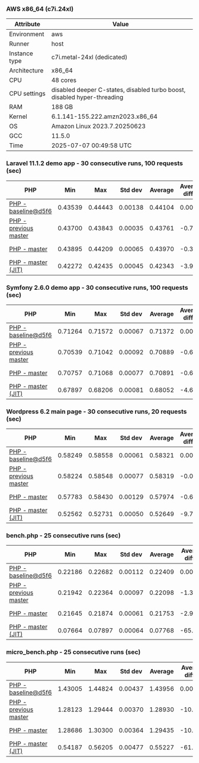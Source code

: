 ### AWS x86_64 (c7i.24xl)

|  Attribute    |     Value      |
|---------------|----------------|
| Environment   |aws|
| Runner        |host|
| Instance type |c7i.metal-24xl (dedicated)|
| Architecture  |x86_64
| CPU           |48 cores|
| CPU settings  |disabled deeper C-states, disabled turbo boost, disabled hyper-threading|
| RAM           |188 GB|
| Kernel        |6.1.141-155.222.amzn2023.x86_64|
| OS            |Amazon Linux 2023.7.20250623|
| GCC           |11.5.0|
| Time          |2025-07-07 00:49:58 UTC|

### Laravel 11.1.2 demo app - 30 consecutive runs, 100 requests (sec)

|     PHP     |     Min     |     Max     |    Std dev   |   Average  |  Average diff % |   Median   | Median diff % |     Memory    |
|-------------|-------------|-------------|--------------|------------|-----------------|------------|---------------|---------------|
|[PHP - baseline@d5f6](https://github.com/php/php-src/commit/d5f6e56610)|0.43539|0.44443|0.00138|0.44104|0.00%|0.44093|0.00%|42.02 MB|
|[PHP - previous master](https://github.com/php/php-src/commit/677a1f80c8)|0.43700|0.43843|0.00035|0.43761|-0.78%|0.43761|-0.75%|42.46 MB|
|[PHP - master](https://github.com/php/php-src/commit/c1ed6088a6)|0.43895|0.44209|0.00065|0.43970|-0.30%|0.43954|-0.32%|42.46 MB|
|[PHP - master (JIT)](https://github.com/php/php-src/commit/c1ed6088a6)|0.42272|0.42435|0.00045|0.42343|-3.99%|0.42337|-3.98%|51.62 MB|

### Symfony 2.6.0 demo app - 30 consecutive runs, 100 requests (sec)

|     PHP     |     Min     |     Max     |    Std dev   |   Average  |  Average diff % |   Median   | Median diff % |     Memory    |
|-------------|-------------|-------------|--------------|------------|-----------------|------------|---------------|---------------|
|[PHP - baseline@d5f6](https://github.com/php/php-src/commit/d5f6e56610)|0.71264|0.71572|0.00067|0.71372|0.00%|0.71367|0.00%|37.69 MB|
|[PHP - previous master](https://github.com/php/php-src/commit/677a1f80c8)|0.70539|0.71042|0.00092|0.70889|-0.68%|0.70890|-0.67%|38.44 MB|
|[PHP - master](https://github.com/php/php-src/commit/c1ed6088a6)|0.70757|0.71068|0.00077|0.70891|-0.67%|0.70878|-0.68%|38.44 MB|
|[PHP - master (JIT)](https://github.com/php/php-src/commit/c1ed6088a6)|0.67897|0.68206|0.00081|0.68052|-4.65%|0.68043|-4.66%|45.23 MB|

### Wordpress 6.2 main page - 30 consecutive runs, 20 requests (sec)

|     PHP     |     Min     |     Max     |    Std dev   |   Average  |  Average diff % |   Median   | Median diff % |     Memory    |
|-------------|-------------|-------------|--------------|------------|-----------------|------------|---------------|---------------|
|[PHP - baseline@d5f6](https://github.com/php/php-src/commit/d5f6e56610)|0.58249|0.58558|0.00061|0.58321|0.00%|0.58312|0.00%|43.42 MB|
|[PHP - previous master](https://github.com/php/php-src/commit/677a1f80c8)|0.58224|0.58548|0.00077|0.58319|-0.00%|0.58306|-0.01%|43.89 MB|
|[PHP - master](https://github.com/php/php-src/commit/c1ed6088a6)|0.57783|0.58430|0.00129|0.57974|-0.60%|0.57948|-0.62%|43.89 MB|
|[PHP - master (JIT)](https://github.com/php/php-src/commit/c1ed6088a6)|0.52562|0.52731|0.00050|0.52649|-9.73%|0.52651|-9.71%|61.66 MB|

### bench.php - 25 consecutive runs (sec)

|     PHP     |     Min     |     Max     |    Std dev   |   Average  |  Average diff % |   Median   | Median diff % |     Memory    |
|-------------|-------------|-------------|--------------|------------|-----------------|------------|---------------|---------------|
|[PHP - baseline@d5f6](https://github.com/php/php-src/commit/d5f6e56610)|0.22186|0.22682|0.00112|0.22409|0.00%|0.22414|0.00%|26.41 MB|
|[PHP - previous master](https://github.com/php/php-src/commit/677a1f80c8)|0.21942|0.22364|0.00097|0.22098|-1.39%|0.22075|-1.51%|26.79 MB|
|[PHP - master](https://github.com/php/php-src/commit/c1ed6088a6)|0.21645|0.21874|0.00061|0.21753|-2.93%|0.21745|-2.98%|26.79 MB|
|[PHP - master (JIT)](https://github.com/php/php-src/commit/c1ed6088a6)|0.07664|0.07897|0.00064|0.07768|-65.34%|0.07768|-65.34%|28.03 MB|

### micro_bench.php - 25 consecutive runs (sec)

|     PHP     |     Min     |     Max     |    Std dev   |   Average  |  Average diff % |   Median   | Median diff % |     Memory    |
|-------------|-------------|-------------|--------------|------------|-----------------|------------|---------------|---------------|
|[PHP - baseline@d5f6](https://github.com/php/php-src/commit/d5f6e56610)|1.43005|1.44824|0.00437|1.43956|0.00%|1.44039|0.00%|20.64 MB|
|[PHP - previous master](https://github.com/php/php-src/commit/677a1f80c8)|1.28123|1.29444|0.00370|1.28930|-10.44%|1.28990|-10.45%|21.08 MB|
|[PHP - master](https://github.com/php/php-src/commit/c1ed6088a6)|1.28686|1.30300|0.00364|1.29435|-10.09%|1.29459|-10.12%|21.08 MB|
|[PHP - master (JIT)](https://github.com/php/php-src/commit/c1ed6088a6)|0.54187|0.56205|0.00477|0.55227|-61.64%|0.55178|-61.69%|22.48 MB|
